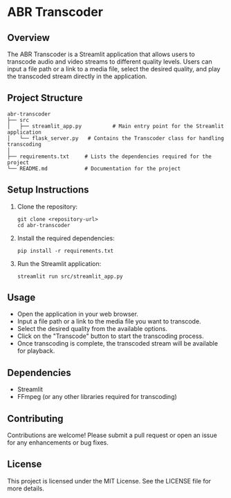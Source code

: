 # ABR Transcoder

## Overview
The ABR Transcoder is a Streamlit application that allows users to transcode audio and video streams to different quality levels. Users can input a file path or a link to a media file, select the desired quality, and play the transcoded stream directly in the application.

## Project Structure
```
abr-transcoder
├── src
│   ├── streamlit_app.py          # Main entry point for the Streamlit application
│   └── flask_server.py   # Contains the Transcoder class for handling transcoding
│
├── requirements.txt     # Lists the dependencies required for the project
└── README.md            # Documentation for the project
```

## Setup Instructions
1. Clone the repository:
   ```
   git clone <repository-url>
   cd abr-transcoder
   ```

2. Install the required dependencies:
   ```
   pip install -r requirements.txt
   ```

3. Run the Streamlit application:
   ```
   streamlit run src/streamlit_app.py
   ```

## Usage
- Open the application in your web browser.
- Input a file path or a link to the media file you want to transcode.
- Select the desired quality from the available options.
- Click on the "Transcode" button to start the transcoding process.
- Once transcoding is complete, the transcoded stream will be available for playback.

## Dependencies
- Streamlit
- FFmpeg (or any other libraries required for transcoding)

## Contributing
Contributions are welcome! Please submit a pull request or open an issue for any enhancements or bug fixes.

## License
This project is licensed under the MIT License. See the LICENSE file for more details.